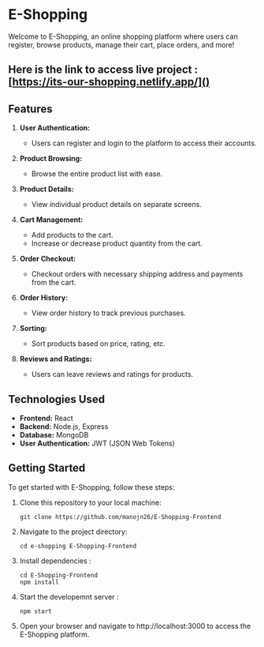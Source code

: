 # E-Shopping

Welcome to E-Shopping, an online shopping platform where users can register, browse products, manage their cart, place orders, and more!

## Here is the link to access live project : [https://its-our-shopping.netlify.app/]()

## Features

1. **User Authentication:**

   - Users can register and login to the platform to access their accounts.

2. **Product Browsing:**

   - Browse the entire product list with ease.

3. **Product Details:**

   - View individual product details on separate screens.

4. **Cart Management:**

   - Add products to the cart.
   - Increase or decrease product quantity from the cart.

5. **Order Checkout:**

   - Checkout orders with necessary shipping address and payments from the cart.

6. **Order History:**

   - View order history to track previous purchases.

7. **Sorting:**

   - Sort products based on price, rating, etc.

8. **Reviews and Ratings:**
   - Users can leave reviews and ratings for products.

## Technologies Used

- **Frontend:** React
- **Backend:** Node.js, Express
- **Database:** MongoDB
- **User Authentication:** JWT (JSON Web Tokens)

## Getting Started

To get started with E-Shopping, follow these steps:

1. Clone this repository to your local machine:

   ```
   git clone https://github.com/manojn26/E-Shopping-Frontend
   ```

2. Navigate to the project directory:
   ```
   cd e-shopping E-Shopping-Frontend
   ```
3. Install dependencies :

   ```
   cd E-Shopping-Frontend
   npm install
   ```

4. Start the developemnt server :

   ```
   npm start
   ```

5. Open your browser and navigate to http://localhost:3000 to access the E-Shopping platform.
